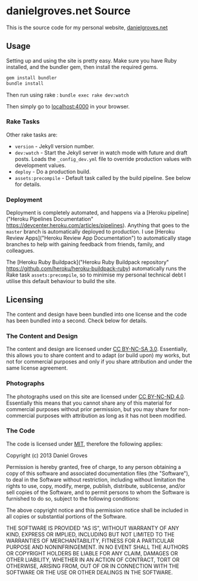 # danielgroves.net Source

This is the source code for my personal website, [danielgroves.net](https://danielgroves.net)

## Usage

Setting up and using the site is pretty easy. Make sure you have Ruby installed, and the bundler gem, then install the required gems.

```bash
gem install bundler
bundle install
```

Then run using rake : `bundle exec rake dev:watch`

Then simply go to [localhost:4000](http://localhost:4000) in your browser.

### Rake Tasks

Other rake tasks are:
* `version` - Jekyll version number.
* `dev:watch` - Start the Jekyll server in watch mode with future and draft posts. Loads the `_config_dev.yml` file to override production values with development values.
* `deploy` - Do a production build.
* `assets:precompile` - Default task called by the build pipeline. See below for details.

### Deployment

Deployment is completely automated, and happens via a [Heroku pipeline]("Heroku Pipelines Documentation" https://devcenter.heroku.com/articles/pipelines). Anything that goes to the `master` branch is automatically deployed to production. I use [Heroku Review Apps]("Heroku Review App Documentation") to automatically stage branches to help with gaining feedback from friends, family, and colleagues.

The [Heroku Ruby Buildpack]("Heroku Ruby Buildpack repository" https://github.com/heroku/heroku-buildpack-ruby) automatically runs the Rake task `assets:precompile`, so to minimise my personal technical debt I utilise this default behaviour to build the site.

## Licensing

The content and design have been bundled into one license and the code has been bundled into a second. Check below for details.

### The Content and Design

The content and design are licensed under [CC BY-NC-SA 3.0](http://creativecommons.org/licenses/by-nc-sa/3.0/ "Creative Commons Attribution-NonCommercial-ShareAlike 3.0 Unported License"). Essentially, this allows you to share content and to adapt (or build upon) my works, but not for commercial purposes and only if you share attribution and under the same license agreement.

### Photographs

The photographs used on this site are licensed under [CC BY-NC-ND 4.0](http://creativecommons.org/licenses/by-nc-nd/4.0/ "Create Commons Attribution-NonCommercial-NoDerivatives 4.0 International License"). Essentially this means that you cannot share any of this material for commercial purposes without prior permission, but you may share for non-commercial purposes with attribution as long as it has not been modified.

### The Code

The code is licensed under [MIT](http://opensource.org/licenses/MIT "MIT License Agreement"), therefore the following applies:

Copyright (c) 2013 Daniel Groves

Permission is hereby granted, free of charge, to any person obtaining a copy of this software and associated documentation files (the "Software"), to deal in the Software without restriction, including without limitation the rights to use, copy, modify, merge, publish, distribute, sublicense, and/or sell copies of the Software, and to permit persons to whom the Software is furnished to do so, subject to the following conditions:

The above copyright notice and this permission notice shall be included in all copies or substantial portions of the Software.

THE SOFTWARE IS PROVIDED "AS IS", WITHOUT WARRANTY OF ANY KIND, EXPRESS OR IMPLIED, INCLUDING BUT NOT LIMITED TO THE WARRANTIES OF MERCHANTABILITY, FITNESS FOR A PARTICULAR PURPOSE AND NONINFRINGEMENT. IN NO EVENT SHALL THE AUTHORS OR COPYRIGHT HOLDERS BE LIABLE FOR ANY CLAIM, DAMAGES OR OTHER LIABILITY, WHETHER IN AN ACTION OF CONTRACT, TORT OR OTHERWISE, ARISING FROM, OUT OF OR IN CONNECTION WITH THE SOFTWARE OR THE USE OR OTHER DEALINGS IN THE SOFTWARE.
